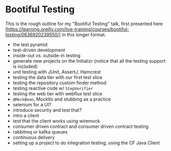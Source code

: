 # Bootiful Testing 

This is the rough outline for my "Bootiful Testing" talk, first presented here [https://learning.oreilly.com/live-training/courses/bootiful-testing/0636920239550/] in this longer format. 

* the test pyramid
* test-driven development 
* inside-out vs. outside-in testing 
* generate new projects on the Initializr (notice that all the testing support is included)
* unit testing with JUnit, AssertJ, Hamcrest 
* testing the data tier with our first test slice 
* testing the repository custom finder method 
* testing reactive code w/ `StepVerifier`
* testing the web tier with webflux test slice 
* `@MockBean`, Mockito and stubbing as a practice
* selenium for a UI? 
* introduce security and test that? 
* intro a client 
* test that the client works using wiremock 
* consumer driven contract and consumer driven contract testing 
* rabbitmq or kafka queues 
* continuous delivery
* setting up a project to do integration testing; using the CF Java Client 

